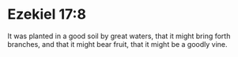 # Ezekiel 17:8

It was planted in a good soil by great waters, that it might bring forth branches, and that it might bear fruit, that it might be a goodly vine.